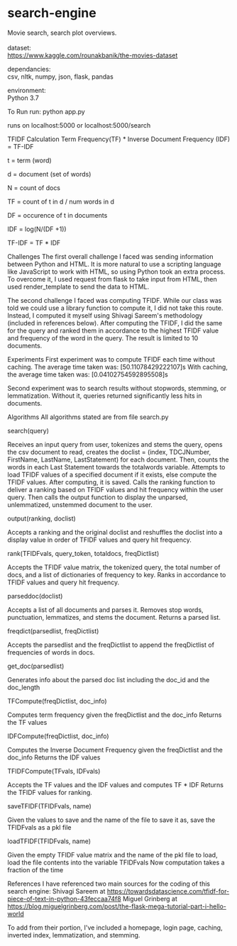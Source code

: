 # search-engine


Movie search, search plot overviews. <br/> <br/>
dataset: <br/>
https://www.kaggle.com/rounakbanik/the-movies-dataset


dependancies: <br/>
csv, nltk, numpy, json, flask, pandas

environment: <br/>
Python 3.7

To Run
run: python app.py

runs on localhost:5000 or localhost:5000/search

TFIDF Calculation
Term Frequency(TF) * Inverse Document Frequency (IDF) = TF-IDF

t = term (word)

d = document (set of words)

N = count of docs

TF = count of t in d / num words in d

DF = occurence of t in documents

IDF = log(N/(DF +1))

TF-IDF = TF * IDF

Challenges
The first overall challenge I faced was sending information between Python and HTML. It is more natural to use a scripting language like JavaScript to work with HTML, so using Python took an extra process. To overcome it, I used request from flask to take input from HTML, then used render_template to send the data to HTML.

The second challenge I faced was computing TFIDF. While our class was told we could use a library function to compute it, I did not take this route. Instead, I computed it myself using Shivagi Sareem's methodology (included in references below). After computing the TFIDF, I did the same for the query and ranked them in accordance to the highest TFIDF value and frequency of the word in the query. The result is limited to 10 documents.

Experiments
First experiment was to compute TFIDF each time without caching. The average time taken was: [50.11078429222107]s With caching, the average time taken was: [0.04102754592895508]s

Second experiment was to search results without stopwords, stemming, or lemmatization. Without it, queries returned significantly less hits in documents.

Algorithms
All algorithms stated are from file search.py

search(query)

Receives an input query from user, tokenizes and stems the query, opens the csv document to read, creates the doclist = (index, TDCJNumber, FirstName, LastName, LastStatement) for each document. Then, counts the words in each Last Statement towards the totalwords variable. Attempts to load TFIDF values of a specified document if it exists, else compute the TFIDF values. After computing, it is saved. Calls the ranking function to deliver a ranking based on TFIDF values and hit frequency within the user query. Then calls the output function to display the unparsed, unlemmatized, unstemmed document to the user.

output(ranking, doclist)

Accepts a ranking and the original doclist and reshuffles the doclist into a display value in order of TFIDF values and query hit frequency.

rank(TFIDFvals, query_token, totaldocs, freqDictlist)

Accepts the TFIDF value matrix, the tokenized query, the total number of docs, and a list of dictionaries of frequency to key. Ranks in accordance to TFIDF values and query hit frequency.

parseddoc(doclist)

Accepts a list of all documents and parses it. Removes stop words, punctuation, lemmatizes, and stems the document. Returns a parsed list.

freqdict(parsedlist, freqDictlist)

Accepts the parsedlist and the freqDictlist to append the freqDictlist of frequencies of words in docs.

get_doc(parsedlist)

Generates info about the parsed doc list including the doc_id and the doc_length

TFCompute(freqDictlist, doc_info)

Computes term frequency given the freqDictlist and the doc_info Returns the TF values

IDFCompute(freqDictlist, doc_info)

Computes the Inverse Document Frequency given the freqDictlist and the doc_info Returns the IDF values

TFIDFCompute(TFvals, IDFvals)

Accepts the TF values and the IDF values and computes TF * IDF Returns the TFIDF values for ranking.

saveTFIDF(TFIDFvals, name)

Given the values to save and the name of the file to save it as, save the TFIDFvals as a pkl file

loadTFIDF(TFIDFvals, name)

Given the empty TFIDF value matrix and the name of the pkl file to load, load the file contents into the variable TFIDFvals Now computation takes a fraction of the time

References
I have referenced two main sources for the coding of this search engine: Shivagi Sareem at https://towardsdatascience.com/tfidf-for-piece-of-text-in-python-43feccaa74f8 Miguel Grinberg at https://blog.miguelgrinberg.com/post/the-flask-mega-tutorial-part-i-hello-world

To add from their portion, I've included a homepage, login page, caching, inverted index, lemmatization, and stemming.
